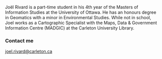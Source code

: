 Joël Rivard is a part-time student in his 4th year of the Masters of Information Studies at the University of Ottawa. He has an honours degree in Geomatics with a minor in Environmental Studies. While not in school, Joel works as a Cartographic Specialist with the Maps, Data & Government Information Centre (MADGIC) at the Carleton University Library.

### Contact me

[joel.rivard@carleton.ca](mailto:joel.rivard@carleton.ca)
